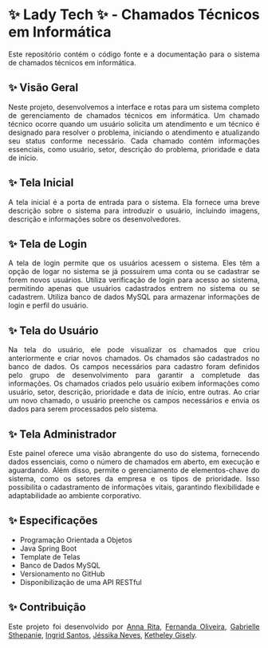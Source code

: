 <div style="text-align: justify;">

# ✨ Lady Tech ✨ - Chamados Técnicos em Informática

Este repositório contém o código fonte e a documentação para o sistema de chamados técnicos em informática.

## ✨ Visão Geral

Neste projeto, desenvolvemos a interface e rotas para um sistema completo de gerenciamento de chamados técnicos em informática. Um chamado técnico ocorre quando um usuário solicita um atendimento e um técnico é designado para resolver o problema, iniciando o atendimento e atualizando seu status conforme necessário. Cada chamado contém informações essenciais, como usuário, setor, descrição do problema, prioridade e data de início.

## ✨ Tela Inicial

A tela inicial é a porta de entrada para o sistema. Ela fornece uma breve descrição sobre o sistema para introduzir o usuário, incluindo imagens, descrição e informações sobre os desenvolvedores.

## ✨ Tela de Login

A tela de login permite que os usuários acessem o sistema. Eles têm a opção de logar no sistema se já possuírem uma conta ou se cadastrar se forem novos usuários.
Utiliza verificação de login para acesso ao sistema, permitindo apenas que usuários cadastrados entrem no sistema ou se cadastrem.
Utiliza banco de dados MySQL para armazenar informações de login e perfil do usuário.

## ✨ Tela do Usuário

Na tela do usuário, ele pode visualizar os chamados que criou anteriormente e criar novos chamados.
Os chamados são cadastrados no banco de dados.
Os campos necessários para cadastro foram definidos pelo grupo de desenvolvimento para garantir a completude das informações.
Os chamados criados pelo usuário exibem informações como usuário, setor, descrição, prioridade e data de início, entre outras.
Ao criar um novo chamado, o usuário preenche os campos necessários e envia os dados para serem processados pelo sistema.

## ✨ Tela Administrador

Este painel oferece uma visão abrangente do uso do sistema, fornecendo dados essenciais, como o número de chamados em aberto, em execução e aguardando. Além disso, permite o gerenciamento de elementos-chave do sistema, como os setores da empresa e os tipos de prioridade. Isso possibilita o cadastramento de informações vitais, garantindo flexibilidade e adaptabilidade ao ambiente corporativo.

## ✨ Especificações

- Programação Orientada a Objetos
- Java Spring Boot
- Template de Telas
- Banco de Dados MySQL
- Versionamento no GitHub
- Disponibilização de uma API RESTful

## ✨ Contribuição

<p>Este projeto foi desenvolvido por <a href="https://github.com/Anabastoslps">Anna Rita</a>, <a href="https://github.com/fernandaoliverc">Fernanda Oliveira</a>, <a href="https://github.com/gabisteph">Gabrielle Sthepanie</a>, <a href="https://github.com/iingrud">Ingrid Santos</a>, <a href="https://github.com/jessikaneves">Jéssika Neves</a>, <a href="https://github.com/Kgisely">Ketheley Gisely</a>.</p>

</div>

